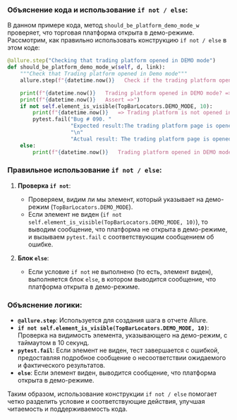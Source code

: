 ### Объяснение кода и использование `if not / else`:

В данном примере кода, метод `should_be_platform_demo_mode_w` проверяет, что торговая платформа открыта в демо-режиме. Рассмотрим, как правильно использовать конструкцию `if not / else` в этом коде:

```python
@allure.step("Checking that trading platform opened in DEMO mode")
def should_be_platform_demo_mode_w(self, d, link):
    """Check that Trading platform opened in Demo mode"""
    allure.step(f"{datetime.now()}   Check if the trading platform opened in DEMO mode")

    print(f"{datetime.now()}   Trading platform opened in DEMO mode? =>")
    print(f"{datetime.now()}   Assert =>")
    if not self.element_is_visible(TopBarLocators.DEMO_MODE, 10):
        print(f"{datetime.now()}   => Trading platform is not opened in DEMO mode ")
        pytest.fail("Bug # 090. "
                    "Expected result:The trading platform page is opened in (demo mode) "
                    "\n"
                    "Actual result: The trading platform page is opened in (live mode)")
    else:
        print(f"{datetime.now()}   Trading platform opened in DEMO mode =>")
```

### Правильное использование `if not / else`:

1. **Проверка `if not`**:
   - Проверяем, видим ли мы элемент, который указывает на демо-режим (`TopBarLocators.DEMO_MODE`).
   - Если элемент не виден (`if not self.element_is_visible(TopBarLocators.DEMO_MODE, 10)`), то выводим сообщение, что платформа не открыта в демо-режиме, и вызываем `pytest.fail` с соответствующим сообщением об ошибке.

2. **Блок `else`**:
   - Если условие `if not` не выполнено (то есть, элемент виден), выполняется блок `else`, в котором выводится сообщение, что платформа открыта в демо-режиме.

### Объяснение логики:

- **`@allure.step`**: Используется для создания шага в отчете Allure.
- **`if not self.element_is_visible(TopBarLocators.DEMO_MODE, 10)`**: Проверка на видимость элемента, указывающего на демо-режим, с таймаутом в 10 секунд.
- **`pytest.fail`**: Если элемент не виден, тест завершается с ошибкой, предоставляя подробное сообщение о несоответствии ожидаемого и фактического результатов.
- **`else`**: Если элемент виден, выводится сообщение, что платформа открыта в демо-режиме.

Таким образом, использование конструкции `if not / else` помогает четко разделить условие и соответствующие действия, улучшая читаемость и поддерживаемость кода.
